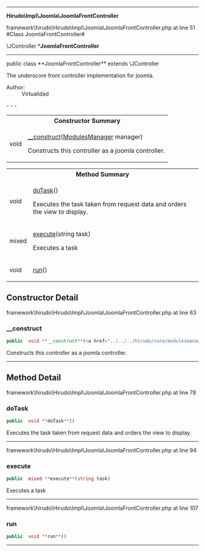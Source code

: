 - - -

**Hirudo\Impl\Joomla\JoomlaFrontController**
<div class="location">framework\hirudo\Hirudo\Impl\Joomla\JoomlaFrontController.php at line 51</div>
#Class JoomlaFrontController#

\JController
***JoomlaFrontController**


- - -

<p class="signature">public  class **JoomlaFrontController**
extends \JController

</p>

<div class="comment" id="overview_description"><p>The underscore front controller implementation for joomla.</p></div>

<dl>
<dt>Author:</dt>
<dd>Virtualidad</dd>
</dl>
- - -

<table id="summary_constructor">
<tr><th colspan="2">Constructor Summary</th></tr>
<tr>
<td class="type"> void</td>
<td class="description"><p class="name"><a href="#__construct">__construct</a>(<a href="../../../hirudo/core/modulesmanager.html">ModulesManager</a> manager)</p><p class="description">Constructs this controller as a joomla controller.</p></td>
</tr>
</table>

<table id="summary_method">
<tr><th colspan="2">Method Summary</th></tr>
<tr>
<td class="type"> void</td>
<td class="description"><p class="name"><a href="#doTask">doTask</a>()</p><p class="description">Executes the task taken from request data and orders the view to display.</p></td>
</tr>
<tr>
<td class="type"> mixed</td>
<td class="description"><p class="name"><a href="#execute">execute</a>(string task)</p><p class="description">Executes a task</p></td>
</tr>
<tr>
<td class="type"> void</td>
<td class="description"><p class="name"><a href="#run">run</a>()</p></td>
</tr>
</table>

<h2 id="detail_method">Constructor Detail</h2>
<div class="location">framework\hirudo\Hirudo\Impl\Joomla\JoomlaFrontController.php at line 63</div>
<h3 id="__construct()">__construct</h3>

```php
public  void **__construct**(<a href="../../../hirudo/core/modulesmanager.html">ModulesManager</a> manager)
```
<div class="details">
<p>Constructs this controller as a joomla controller.</p></div>

- - -

<h2 id="detail_method">Method Detail</h2>
<div class="location">framework\hirudo\Hirudo\Impl\Joomla\JoomlaFrontController.php at line 78</div>
<h3 id="doTask()">doTask</h3>

```php
public  void **doTask**()
```
<div class="details">
<p>Executes the task taken from request data and orders the view to display.</p></div>

- - -

<div class="location">framework\hirudo\Hirudo\Impl\Joomla\JoomlaFrontController.php at line 94</div>
<h3 id="execute()">execute</h3>

```php
public  mixed **execute**(string task)
```
<div class="details">
<p>Executes a task</p></div>

- - -

<div class="location">framework\hirudo\Hirudo\Impl\Joomla\JoomlaFrontController.php at line 107</div>
<h3 id="run()">run</h3>

```php
public  void **run**()
```
<div class="details">
</div>

- - -

